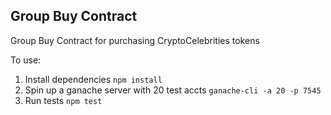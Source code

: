 ## Group Buy Contract

Group Buy Contract for purchasing CryptoCelebrities tokens

To use:
1. Install dependencies
`npm install`
2. Spin up a ganache server with 20 test accts
`ganache-cli -a 20 -p 7545`
3. Run tests
`npm test`
